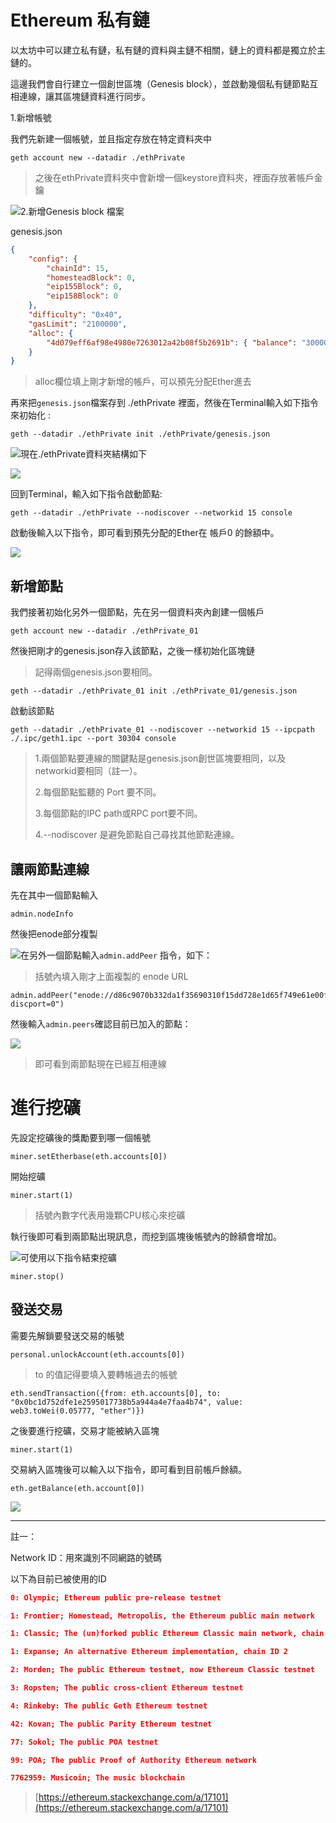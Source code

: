 # Ethereum 私有鏈

以太坊中可以建立私有鏈，私有鏈的資料與主鏈不相關，鏈上的資料都是獨立於主鏈的。

這邊我們會自行建立一個創世區塊（Genesis block），並啟動幾個私有鏈節點互相連線，讓其區塊鏈資料進行同步。

1.新增帳號

我們先新建一個帳號，並且指定存放在特定資料夾中

```
geth account new --datadir ./ethPrivate
```

> 之後在ethPrivate資料夾中會新增一個keystore資料夾，裡面存放著帳戶金鑰

![](/assets/321.png)2.新增Genesis block 檔案

genesis.json

```json
{
    "config": {
        "chainId": 15,
        "homesteadBlock": 0,
        "eip155Block": 0,
        "eip158Block": 0
    },
    "difficulty": "0x40",
    "gasLimit": "2100000",
    "alloc": {
        "4d079eff6af98e4980e7263012a42b08f5b2691b": { "balance": "300000" }
    }
}
```

> alloc欄位填上剛才新增的帳戶，可以預先分配Ether進去

再來把`genesis.json`檔案存到 ./ethPrivate 裡面，然後在Terminal輸入如下指令來初始化 :

```
geth --datadir ./ethPrivate init ./ethPrivate/genesis.json
```

![](/assets/9203.png)現在./ethPrivate資料夾結構如下

![](/assets/3453455.png)

回到Terminal，輸入如下指令啟動節點:

```
geth --datadir ./ethPrivate --nodiscover --networkid 15 console
```

啟動後輸入以下指令，即可看到預先分配的Ether在 帳戶0 的餘額中。

![](/assets/903.png)

## 新增節點

我們接著初始化另外一個節點，先在另一個資料夾內創建一個帳戶

```
geth account new --datadir ./ethPrivate_01
```

然後把剛才的genesis.json存入該節點，之後一樣初始化區塊鏈

> 記得兩個genesis.json要相同。

```
geth --datadir ./ethPrivate_01 init ./ethPrivate_01/genesis.json
```

啟動該節點

```
geth --datadir ./ethPrivate_01 --nodiscover --networkid 15 --ipcpath ./.ipc/geth1.ipc --port 30304 console
```

> 1.兩個節點要連線的關鍵點是genesis.json創世區塊要相同，以及networkid要相同（註一）。
>
> 2.每個節點監聽的 Port 要不同。
>
> 3.每個節點的IPC path或RPC port要不同。
>
> 4.--nodiscover 是避免節點自己尋找其他節點連線。

## 讓兩節點連線

先在其中一個節點輸入

```
admin.nodeInfo
```

然後把enode部分複製

![](/assets/900.png)在另外一個節點輸入`admin.addPeer` 指令，如下：

> 括號內填入剛才上面複製的 enode URL

```
admin.addPeer("enode://d86c9070b332da1f35690310f15dd728e1d65f749e61e00f1da412a86b483c6a536cbb19e64ef3fd43781d5802dbe3d05c83a882c342d2505fb6686514323326@[::]:30304?discport=0")
```

然後輸入`admin.peers`確認目前已加入的節點：

![](/assets/9021.png)

> 即可看到兩節點現在已經互相連線

# 進行挖礦

先設定挖礦後的獎勵要到哪一個帳號

```
miner.setEtherbase(eth.accounts[0])
```

開始挖礦

```
miner.start(1)
```

> 括號內數字代表用幾顆CPU核心來挖礦

執行後即可看到兩節點出現訊息，而挖到區塊後帳號內的餘額會增加。

![](/assets/201.png)可使用以下指令結束挖礦

```
miner.stop()
```

## 發送交易

需要先解鎖要發送交易的帳號

```
personal.unlockAccount(eth.accounts[0])
```

> to 的值記得要填入要轉帳過去的帳號

```
eth.sendTransaction({from: eth.accounts[0], to: "0x0bc1d752dfe1e2595017738b5a944a4e7faa4b74", value: web3.toWei(0.05777, "ether")})
```

之後要進行挖礦，交易才能被納入區塊

```
miner.start(1)
```

交易納入區塊後可以輸入以下指令，即可看到目前帳戶餘額。

```
eth.getBalance(eth.account[0])
```

![](/assets/9123.png)

---

註一：

Network ID：用來識別不同網路的號碼

以下為目前已被使用的ID

```json
0: Olympic; Ethereum public pre-release testnet

1: Frontier; Homestead, Metropolis, the Ethereum public main network

1: Classic; The (un)forked public Ethereum Classic main network, chain ID 61

1: Expanse; An alternative Ethereum implementation, chain ID 2

2: Morden; The public Ethereum testnet, now Ethereum Classic testnet

3: Ropsten; The public cross-client Ethereum testnet

4: Rinkeby: The public Geth Ethereum testnet

42: Kovan; The public Parity Ethereum testnet

77: Sokol; The public POA testnet

99: POA; The public Proof of Authority Ethereum network

7762959: Musicoin; The music blockchain
```

> [https://ethereum.stackexchange.com/a/17101](https://ethereum.stackexchange.com/a/17101)



